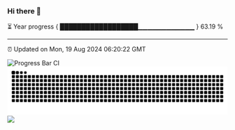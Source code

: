 ### Hi there 👋

⏳ Year progress { ██████████████████▁▁▁▁▁▁▁▁▁▁▁▁ } 63.19 %

---

⏰ Updated on Mon, 19 Aug 2024 06:20:22 GMT

![Progress Bar CI](https://github.com/liununu/liununu/workflows/Progress%20Bar%20CI/badge.svg)![](https://raw.githubusercontent.com/L1cardo/L1cardo/main/assets/github-contribution-grid-snake.svg)![](https://raw.githubusercontent.com/seesaws/seesaws/main/assets/github-contribution-grid-snake.svg)
